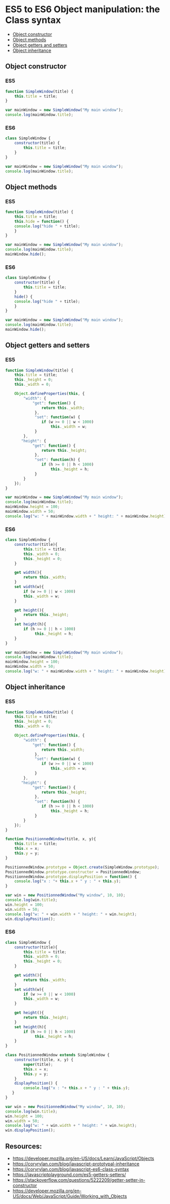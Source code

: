 # ES5 to ES6 Object manipulation: the Class syntax

* [Object constructor](#object-constructor)
* [Object methods](#object-methods)
* [Object getters and setters](#object-getters-and-setters)
* [Object inheritance](#object-inheritance)

## Object constructor

### ES5

```javascript
function SimpleWindow(title) {
    this.title = title;
}

var mainWindow = new SimpleWindow("My main window");
console.log(mainWindow.title);
```

### ES6

```javascript
class SimpleWindow {
    constructor(title) {
        this.title = title;
    }
}

var mainWindow = new SimpleWindow("My main window");
console.log(mainWindow.title);
```

## Object methods

### ES5

```javascript
function SimpleWindow(title) {
    this.title = title;
    this.hide = function() {
	console.log("hide " + title);
    }
}

var mainWindow = new SimpleWindow("My main window");
console.log(mainWindow.title);
mainWindow.hide();
```

### ES6

```javascript
class SimpleWindow {
    constructor(title) {
        this.title = title;
    }
    hide() {
	console.log("hide " + title);
    }
}

var mainWindow = new SimpleWindow("My main window");
console.log(mainWindow.title);
mainWindow.hide();
```

## Object getters and setters

### ES5

```javascript
function SimpleWindow(title) {
    this.title = title;
    this._height = 0;
    this._width = 0;

    Object.defineProperties(this, {
        "width": {
            "get": function() {
                return this._width;
             },
             "set": function(w) {
                if (w >= 0 || w < 1000)
	                this._width = w;
             }
        },
       "height": {
            "get": function() {
                return this._height;
             },
             "set": function(h) {
                if (h >= 0 || h < 1000)
	                this._height = h;
             }
        }
    });
}

var mainWindow = new SimpleWindow("My main window");
console.log(mainWindow.title);
mainWindow.height = 100;
mainWindow.width = 50;
console.log("w: " + mainWindow.width + " height: " + mainWindow.height);
```

### ES6

```javascript
class SimpleWindow {
    constructor(title){
        this.title = title;
        this._width = 0;
        this._height = 0;
    }

    get width(){
        return this._width;
    }
    set width(w){
        if (w >= 0 || w < 1000)
	    this._width = w;
    }

    get height(){
        return this._height;
    }
    set height(h){
        if (h >= 0 || h < 1000)
             this._height = h;
    }
}

var mainWindow = new SimpleWindow("My main window");
console.log(mainWindow.title);
mainWindow.height = 100;
mainWindow.width = 50;
console.log("w: " + mainWindow.width + " height: " + mainWindow.height);
```

## Object inheritance

### ES5

```javascript
function SimpleWindow(title) {
    this.title = title;
    this._height = 0;
    this._width = 0;

    Object.defineProperties(this, {
        "width": {
            "get": function() {
                return this._width;
             },
             "set": function(w) {
                if (w >= 0 || w < 1000)
	                this._width = w;
             }
        },
       "height": {
            "get": function() {
                return this._height;
             },
             "set": function(h) {
                if (h >= 0 || h < 1000)
	                this._height = h;
             }
        }
    });
}

function PositionnedWindow(title, x, y){
    this.title = title;
    this.x = x;
    this.y = y;
}

PositionnedWindow.prototype = Object.create(SimpleWindow.prototype);
PositionnedWindow.prototype.constructor = PositionnedWindow;
PositionnedWindow.prototype.displayPosition = function() {
    console.log("x : "+ this.x + " y : " + this.y);
}

var win = new PositionnedWindow("My window", 10, 10);
console.log(win.title);
win.height = 100;
win.width = 50;
console.log("w: " + win.width + " height: " + win.height);
win.displayPosition();
```

### ES6

```javascript
class SimpleWindow {
    constructor(title){
        this.title = title;
        this._width = 0;
        this._height = 0;
    }

    get width(){
        return this._width;
    }
    set width(w){
        if (w >= 0 || w < 1000)
	    this._width = w;
    }

    get height(){
        return this._height;
    }
    set height(h){
        if (h >= 0 || h < 1000)
             this._height = h;
    }
}

class PositionnedWindow extends SimpleWindow {
    constructor(title, x, y) {
        super(title);
        this.x = x;
        this.y = y;
    }
    displayPosition() {
        console.log("x : "+ this.x + " y : " + this.y);
   }
}

var win = new PositionnedWindow("My window", 10, 10);
console.log(win.title);
win.height = 100;
win.width = 50;
console.log("w: " + win.width + " height: " + win.height);
win.displayPosition();
```

## Resources:

* https://developer.mozilla.org/en-US/docs/Learn/JavaScript/Objects
* https://coryrylan.com/blog/javascript-prototypal-inheritance
* https://coryrylan.com/blog/javascript-es6-class-syntax
* https://javascriptplayground.com/es5-getters-setters/
* https://stackoverflow.com/questions/5222209/getter-setter-in-constructor
* https://developer.mozilla.org/en-US/docs/Web/JavaScript/Guide/Working_with_Objects
